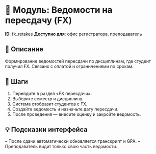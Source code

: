 # 📘 Модуль: Ведомости на пересдачу (FX)
**ID**: fx_retakes
**Доступно для**: офис регистратора, преподаватель

## 📝 Описание
Формирование ведомостей пересдачи по дисциплинам, где студент получил FX. Связано с оплатой и ограничениями по срокам.

## 🩜 Шаги
1. Перейдите в раздел «FX пересдачи».
2. Выберите семестр и дисциплину.
3. Система отобразит студентов с FX.
4. Создайте ведомость и назначьте дату пересдачи.
5. После проведения — внесите оценку и закройте ведомость.

## 💡 Подсказки интерфейса
– После сдачи автоматически обновляется транскрипт и GPA.
– Преподаватель видит только свою часть ведомости.

